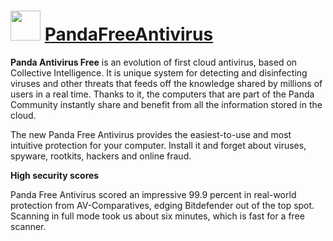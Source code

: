 ﻿# <img src="https://i.imgur.com/McibFJt.jpg" width="48" height="48"/> [PandaFreeAntivirus](https://chocolatey.org/packages/PandaFreeAntivirus)


__Panda Antivirus Free__ is an evolution of first cloud antivirus, based on Collective Intelligence. It is unique system for detecting and disinfecting viruses and other threats that feeds off the knowledge shared by millions of users in a real time. Thanks to it, the computers that are part of the Panda Community instantly share and benefit from all the information stored in the cloud.

The new Panda Free Antivirus provides the easiest-to-use and most intuitive protection for your computer. Install it and forget about viruses, spyware, rootkits, hackers and online fraud.

__High security scores__

Panda Free Antivirus scored an impressive 99.9 percent in real-world protection from AV-Comparatives, edging Bitdefender out of the top spot. Scanning in full mode took us about six minutes, which is fast for a free scanner.

